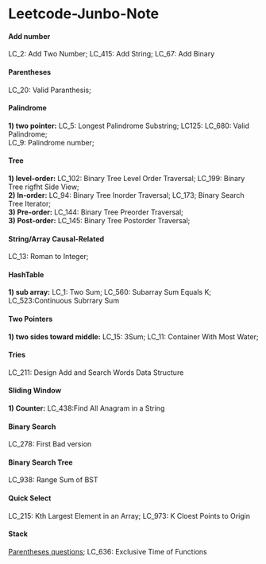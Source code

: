 # Leetcode-Junbo-Note
#### Add number
LC_2: Add Two Number; LC_415: Add String; LC_67: Add Binary

#### Parentheses
LC_20: Valid Paranthesis; 

#### Palindrome
**1) two pointer:** LC_5: Longest Palindrome Substring; LC125: LC_680: Valid Palindrome;   <br />
LC_9: Palindrome number; 

#### Tree 
**1) level-order:**  LC_102: Binary Tree Level Order Traversal; LC_199: Binary Tree rigfht Side View; <br />
**2) In-order:** LC_94: Binary Tree Inorder Traversal; LC_173; Binary Search Tree Iterator; <br />
**3) Pre-order:** LC_144: Binary Tree Preorder Traversal; <br />
**3) Post-order:** LC_145: Binary Tree Postorder Traversal; 

#### String/Array Causal-Related
LC_13: Roman to Integer; 

#### HashTable
**1) sub array:** LC_1: Two Sum; LC_560: Subarray Sum Equals K; LC_523:Continuous Subrrary Sum

#### Two Pointers
**1) two sides toward middle:** LC_15: 3Sum; LC_11: Container With Most Water;

#### Tries
LC_211: Design Add and Search Words Data Structure

#### Sliding Window
**1) Counter:**  LC_438:Find All Anagram in a String

#### Binary Search
LC_278: First Bad version

#### Binary Search Tree
LC_938: Range Sum of BST

#### Quick Select
LC_215: Kth Largest Element in an Array; LC_973: K Cloest Points to Origin

#### Stack
[Parentheses questions](#parentheses); LC_636: Exclusive Time of Functions





